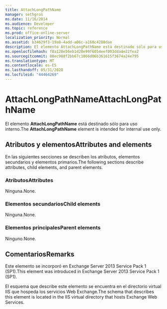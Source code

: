 ```yaml
---
title: AttachLongPathName
manager: sethgros
ms.date: 11/16/2014
ms.audience: Developer
ms.topic: reference
ms.prod: office-online-server
localization_priority: Normal
ms.assetid: b34629f3-19a8-4add-a06c-a160c4288dae
description: El elemento AttachLongPathName está destinado sólo para uso interno.
ms.openlocfilehash: f8a120e56eb1d20e99f6054eef003ddade22fea2
ms.sourcegitcommit: 88ec988f2bb67c1866d06b361615f3674a24e795
ms.translationtype: MT
ms.contentlocale: es-ES
ms.lasthandoff: 05/31/2020
ms.locfileid: "44464269"
---
```

# <a name="attachlongpathname"></a><span data-ttu-id="5d9e8-103">AttachLongPathName</span><span class="sxs-lookup"><span data-stu-id="5d9e8-103">AttachLongPathName</span></span>

<span data-ttu-id="5d9e8-104">El elemento **AttachLongPathName** está destinado sólo para uso interno.</span><span class="sxs-lookup"><span data-stu-id="5d9e8-104">The **AttachLongPathName** element is intended for internal use only.</span></span> 

## <a name="attributes-and-elements"></a><span data-ttu-id="5d9e8-105">Atributos y elementos</span><span class="sxs-lookup"><span data-stu-id="5d9e8-105">Attributes and elements</span></span>

<span data-ttu-id="5d9e8-106">En las siguientes secciones se describen los atributos, elementos secundarios y elementos primarios.</span><span class="sxs-lookup"><span data-stu-id="5d9e8-106">The following sections describe attributes, child elements, and parent elements.</span></span>
  
### <a name="attributes"></a><span data-ttu-id="5d9e8-107">Atributos</span><span class="sxs-lookup"><span data-stu-id="5d9e8-107">Attributes</span></span>

<span data-ttu-id="5d9e8-108">Ninguna.</span><span class="sxs-lookup"><span data-stu-id="5d9e8-108">None.</span></span>
  
### <a name="child-elements"></a><span data-ttu-id="5d9e8-109">Elementos secundarios</span><span class="sxs-lookup"><span data-stu-id="5d9e8-109">Child elements</span></span>

<span data-ttu-id="5d9e8-110">Ninguna.</span><span class="sxs-lookup"><span data-stu-id="5d9e8-110">None.</span></span>
  
### <a name="parent-elements"></a><span data-ttu-id="5d9e8-111">Elementos principales</span><span class="sxs-lookup"><span data-stu-id="5d9e8-111">Parent elements</span></span>

<span data-ttu-id="5d9e8-112">Ninguno.</span><span class="sxs-lookup"><span data-stu-id="5d9e8-112">None.</span></span>
  
## <a name="remarks"></a><span data-ttu-id="5d9e8-113">Comentarios</span><span class="sxs-lookup"><span data-stu-id="5d9e8-113">Remarks</span></span>

<span data-ttu-id="5d9e8-114">Este elemento se incorporó en Exchange Server 2013 Service Pack 1 (SP1).</span><span class="sxs-lookup"><span data-stu-id="5d9e8-114">This element was introduced in Exchange Server 2013 Service Pack 1 (SP1).</span></span>
  
<span data-ttu-id="5d9e8-115">El esquema que describe este elemento se encuentra en el directorio virtual IIS que hospeda los servicios Web Exchange.</span><span class="sxs-lookup"><span data-stu-id="5d9e8-115">The schema that describes this element is located in the IIS virtual directory that hosts Exchange Web Services.</span></span>
  

